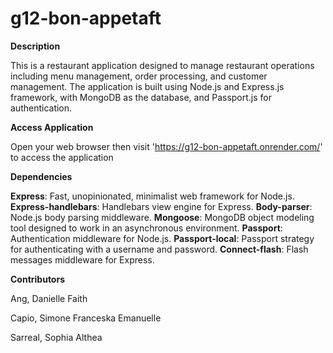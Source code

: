 # g12-bon-appetaft
**Description**

This is a restaurant application designed to manage restaurant operations including menu management, order processing, and customer management. The application is built using Node.js and Express.js framework, with MongoDB as the database, and Passport.js for authentication.

**Access Application**

Open your web browser then visit 'https://g12-bon-appetaft.onrender.com/' to access the application

**Dependencies**

**Express**: Fast, unopinionated, minimalist web framework for Node.js.
**Express-handlebars**: Handlebars view engine for Express.
**Body-parser**: Node.js body parsing middleware.
**Mongoose**: MongoDB object modeling tool designed to work in an asynchronous environment.
**Passport**: Authentication middleware for Node.js.
**Passport-local**: Passport strategy for authenticating with a username and password.
**Connect-flash**: Flash messages middleware for Express.

**Contributors**

Ang, Danielle Faith

Capio, Simone Franceska Emanuelle

Sarreal, Sophia Althea
